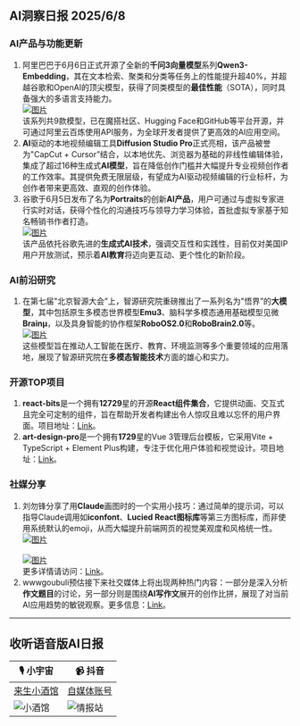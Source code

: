 ## AI洞察日报 2025/6/8

### **AI产品与功能更新**
1.  阿里巴巴于6月6日正式开源了全新的**千问3向量模型**系列**Qwen3-Embedding**，其在文本检索、聚类和分类等任务上的性能提升超40%，并超越谷歌和OpenAI的顶尖模型，获得了同类模型的**最佳性能**（SOTA），同时具备强大的多语言支持能力。 <br/> [![图片](https://cdn.jsdmirror.com/gh/justlovemaki/imagehub@main/assets/2025/07/news_01jzja80ttf18veaxhtrvc1c27.jpg)](https://cdn.jsdmirror.com/gh/justlovemaki/imagehub@main/assets/2025/07/news_01jzja80ttf18veaxhtrvc1c27.jpg) <br/> 该系列共9款模型，已在魔搭社区、Hugging Face和GitHub等平台开源，并可通过阿里云百炼使用API服务，为全球开发者提供了更高效的AI应用空间。
2.  **AI**驱动的本地视频编辑工具**Diffusion Studio Pro**正式亮相，该产品被誉为"CapCut + Cursor”结合，以本地优先、浏览器为基础的非线性编辑体验，集成了超过16种生成式**AI模型**，旨在降低创作门槛并大幅提升专业视频创作者的工作效率。其提供免费无限层级，有望成为AI驱动视频编辑的行业标杆，为创作者带来更高效、直观的创作体验。
3.  谷歌于6月5日发布了名为**Portraits**的创新**AI产品**，用户可通过与虚拟专家进行实时对话，获得个性化的沟通技巧与领导力学习体验，首批虚拟专家基于知名畅销书作者打造。 <br/> [![图片](https://cdn.jsdmirror.com/gh/justlovemaki/imagehub@main/assets/2025/07/news_01jzja84c1fa1a9n6hthdc3pbt.png)](https://cdn.jsdmirror.com/gh/justlovemaki/imagehub@main/assets/2025/07/news_01jzja84c1fa1a9n6hthdc3pbt.png) <br/> 该产品依托谷歌先进的**生成式AI技术**，强调交互性和实践性，目前仅对美国IP用户开放测试，预示着**AI教育**将迈向更互动、更个性化的新阶段。

### **AI前沿研究**
1.  在第七届"北京智源大会”上，智源研究院重磅推出了一系列名为"悟界”的**大模型**，其中包括原生多模态世界模型**Emu3**、脑科学多模态通用基础模型见微**Brainμ**，以及具身智能的协作框架**RoboOS2.0**和**RoboBrain2.0**等。 <br/> [![图片](https://cdn.jsdmirror.com/gh/justlovemaki/imagehub@main/assets/2025/07/news_01jzja7z0yffcrn991b68esydy.jpg)](https://cdn.jsdmirror.com/gh/justlovemaki/imagehub@main/assets/2025/07/news_01jzja7z0yffcrn991b68esydy.jpg) <br/> 这些模型旨在推动人工智能在医疗、教育、环境监测等多个重要领域的应用落地，展现了智源研究院在**多模态智能技术**方面的雄心和实力。

### **开源TOP项目**
1.  **react-bits**是一个拥有**12729**星的开源**React组件集合**，它提供动画、交互式且完全可定制的组件，旨在帮助开发者构建出令人惊叹且难以忘怀的用户界面。项目地址：[Link](https://github.com/DavidHDev/react-bits)。
2.  **art-design-pro**是一个拥有**1729**星的Vue 3管理后台模板，它采用Vite + TypeScript + Element Plus构建，专注于优化用户体验和视觉设计。项目地址：[Link](https://github.com/Daymychen/art-design-pro)。

### **社媒分享**
1.  刘勿锋分享了用**Claude**画图时的一个实用小技巧：通过简单的提示词，可以指导Claude调用如**iconfont**、**Lucied React图标库**等第三方图标库，而非使用系统默认的emoji，从而大幅提升前端网页的视觉美观度和风格统一性。 <br/> [![图片](https://cdnv2.ruguoapp.com/Fmks9yCJBJ1rO-T5g9BP9epCxci-v3.png)](https://cdnv2.ruguoapp.com/Fmks9yCJBJ1rO-T5g9BPepCxci-v3.png) <br/> <br/> [![图片](https://cdnv2.ruguoapp.com/FqkHGytOOk8dLy3WejWlcbSLAIBqv3.png)](https://cdnv2.ruguoapp.com/FqkHGytOOk8dLy3WejWlcbSLAIBqv3.png) <br/> 更多详情请访问：[Link](https://m.okjike.com/originalPosts/68444463dfa0f1ef3adbbf9b)。
2.  wwwgoubuli预估接下来社交媒体上将出现两种热门内容：一部分是深入分析**作文题目**的讨论，另一部分则是围绕**AI写作文**展开的创作比拼，展现了对当前AI应用趋势的敏锐观察。更多信息：[Link](https://x.com/wwwgoubuli/status/1931206161044484395)。

---

## **收听语音版AI日报**

| 🎙️ **小宇宙** | 📹 **抖音** |
| --- | --- |
| [来生小酒馆](https://www.xiaoyuzhoufm.com/podcast/683c62b7c1ca9cf575a5030e)  |   [自媒体账号](https://www.douyin.com/user/MS4wLjABAAAAwpwqPQlu38sO38VyWgw9ZjDEnN4bMR5j8x111UxpseHR9DpB6-CveI5KRXOWuFwG)| 
| ![小酒馆](https://cdn.jsdmirror.com/gh/justlovemaki/imagehub@main/logo/f959f7984e9163fc50d3941d79a7f262.md.png) | ![情报站](https://cdn.jsdmirror.com/gh/justlovemaki/imagehub@main/logo/7fc30805eeb831e1e2baa3a240683ca3.md.png) |